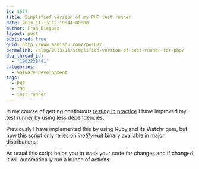 ```yaml
---
id: 1677
title: Simplified version of my PHP test runner
date: 2013-11-13T12:19:44+00:00
author: Fran Diéguez
layout: post
published: true
guid: http://www.mabishu.com/?p=1677
permalink: /blog/2013/11/simplified-version-of-test-runner-for-php/
dsq_thread_id:
  - "1962238441"
categories:
  - Sofware Development
tags:
  - PHP
  - TDD
  - test runner
---
```

In my course of getting continuous <a title="Test your code with every change in your PHP files" href="http://www.mabishu.com/blog/2012/04/15/test-your-code-with-every-change-in-your-php-files/">testing in practice</a> I have improved my test runner by using less dependencies.

<script src="https://gist.github.com/frandieguez/7447297.js" async></script>

Previously I have implemented this by using Ruby and its Watchr gem, but now this script only relies on <em>inotifywait</em> binary available in major distributions.

As usual this script helps you to track your code for changes and if changed it will automatically run a bunch of actions.
